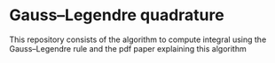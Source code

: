 # Gauss–Legendre quadrature #
This repository consists of the algorithm to compute integral using the Gauss–Legendre rule and the pdf paper explaining this algorithm
